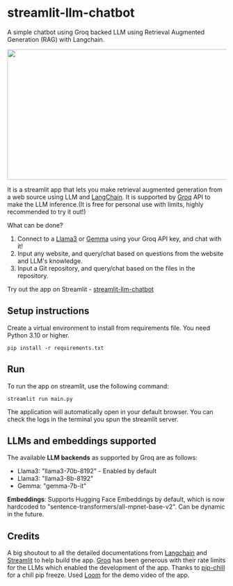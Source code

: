# streamlit-llm-chatbot
A simple chatbot using Groq backed LLM using Retrieval Augmented Generation (RAG) with Langchain. 

[<img src="https://cdn.loom.com/sessions/thumbnails/e8d4c852300d46678484d22b9debb49a-with-play.gif" width="600" height="300"
/>](https://www.loom.com/share/e8d4c852300d46678484d22b9debb49a)


It is a streamlit app that lets you make retrieval augmented generation from a web source using LLM and [LangChain](https://github.com/langchain-ai/langchain). It is supported by [Groq](https://groq.com/) API to make the LLM inference.(It is free for personal use with limits, highly recommended to try it out!)

What can be done?

1. Connect to a [Llama3](https://github.com/meta-llama/llama3) or [Gemma](https://github.com/google/gemma_pytorch) using your Groq API key, and chat with it!
2. Input any website, and query/chat based on questions from the website and LLM's knowledge.
3. Input a Git repository, and query/chat based on the files in the repository.

Try out the app on Streamlit - [streamlit-llm-chatbot](https://groq-llm-langchain-chatbot.streamlit.app/)

## Setup instructions
Create a virtual environment to install from requirements file. You need Python 3.10 or higher.

```
pip install -r requirements.txt
```

## Run
To run the app on streamlit, use the following command:
```
streamlit run main.py
```
The application will automatically open in your default browser. You can check the logs in the terminal you spun the streamlit server.

## LLMs and embeddings supported
The available **LLM backends** as supported by Groq are as follows:

- Llama3: "llama3-70b-8192" - Enabled by default
- Llama3: "llama3-8b-8192"
- Gemma: "gemma-7b-it"

**Embeddings**: Supports Hugging Face Embeddings by default, which is now hardcoded to "sentence-transformers/all-mpnet-base-v2". Can be dynamic in the future.

## Credits
A big shoutout to all the detailed documentations from [Langchain](https://python.langchain.com/docs/get_started/introduction) and [Streamlit](https://docs.streamlit.io/develop/tutorials/llms/build-conversational-apps) to help build the app. [Groq](https://groq.com/) has been generous with their rate limits for the LLMs which enabled the development of the app. Thanks to [pip-chill](https://github.com/rbanffy/pip-chill) for a chill pip freeze. Used [Loom](https://www.loom.com/) for the demo video of the app.
